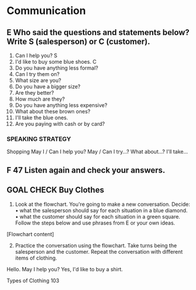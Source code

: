 # Communication

## E Who said the questions and statements below? Write S (salesperson) or C (customer).

1. Can I help you? S
2. I'd like to buy some blue shoes. C
3. Do you have anything less formal?
4. Can I try them on?
5. What size are you?
6. Do you have a bigger size?
7. Are they better?
8. How much are they?
9. Do you have anything less expensive?
10. What about these brown ones?
11. I'll take the blue ones.
12. Are you paying with cash or by card?

### SPEAKING STRATEGY
Shopping
May I / Can I help you?
May / Can I try...?
What about...?
I'll take...

## F 47 Listen again and check your answers.

## GOAL CHECK Buy Clothes

1. Look at the flowchart. You're going to make a new conversation. Decide:
   • what the salesperson should say for each situation in a blue diamond.
   • what the customer should say for each situation in a green square.
   Follow the steps below and use phrases from E or your own ideas.

[Flowchart content]

2. Practice the conversation using the flowchart. Take turns being the salesperson and the customer. Repeat the conversation with different items of clothing.

Hello. May I help you?
Yes, I'd like to buy a shirt.

Types of Clothing 103